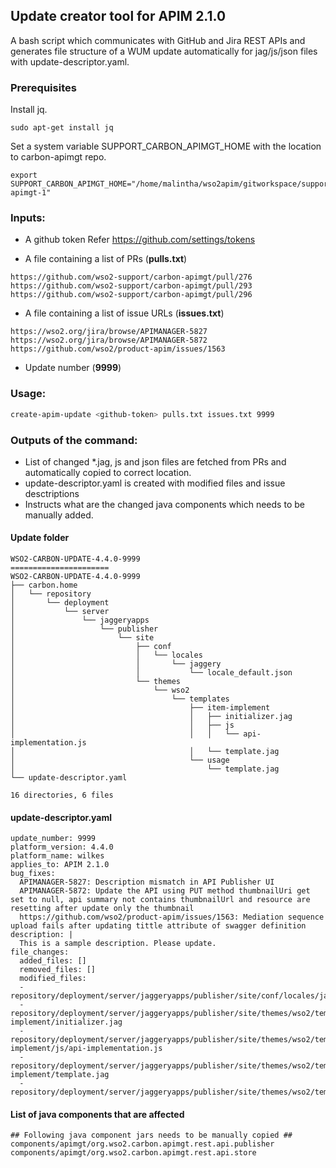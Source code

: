## Update creator tool for APIM 2.1.0

A bash script which communicates with GitHub and Jira REST APIs and generates file structure of a WUM update automatically for jag/js/json files with update-descriptor.yaml.

### Prerequisites

Install jq.
```
sudo apt-get install jq
```

Set a system variable SUPPORT_CARBON_APIMGT_HOME with the location to carbon-apimgt repo.
```
export SUPPORT_CARBON_APIMGT_HOME="/home/malintha/wso2apim/gitworkspace/supportgit/apim210/carbon-apimgt-1"
```

### Inputs:

* A github token
Refer https://github.com/settings/tokens

* A file containing a list of PRs (**pulls.txt**)
```
https://github.com/wso2-support/carbon-apimgt/pull/276
https://github.com/wso2-support/carbon-apimgt/pull/293
https://github.com/wso2-support/carbon-apimgt/pull/296
```
* A file containing a list of issue URLs (**issues.txt**)
```
https://wso2.org/jira/browse/APIMANAGER-5827
https://wso2.org/jira/browse/APIMANAGER-5872
https://github.com/wso2/product-apim/issues/1563
```

* Update number (**9999**)

### Usage:

```sh
create-apim-update <github-token> pulls.txt issues.txt 9999
```

### Outputs of the command:

* List of changed *.jag, js and json files are fetched from PRs and automatically copied to correct location.
* update-descriptor.yaml is created with modified files and issue desctriptions
* Instructs what are the changed java components which needs to be manually added.

#### Update folder

```
WSO2-CARBON-UPDATE-4.4.0-9999
======================
WSO2-CARBON-UPDATE-4.4.0-9999
├── carbon.home
│   └── repository
│       └── deployment
│           └── server
│               └── jaggeryapps
│                   └── publisher
│                       └── site
│                           ├── conf
│                           │   └── locales
│                           │       └── jaggery
│                           │           └── locale_default.json
│                           └── themes
│                               └── wso2
│                                   └── templates
│                                       ├── item-implement
│                                       │   ├── initializer.jag
│                                       │   ├── js
│                                       │   │   └── api-implementation.js
│                                       │   └── template.jag
│                                       └── usage
│                                           └── template.jag
└── update-descriptor.yaml

16 directories, 6 files
```

#### update-descriptor.yaml
```
update_number: 9999
platform_version: 4.4.0
platform_name: wilkes
applies_to: APIM 2.1.0
bug_fixes:
  APIMANAGER-5827: Description mismatch in API Publisher UI
  APIMANAGER-5872: Update the API using PUT method thumbnailUri get set to null, api summary not contains thumbnailUrl and resource are resetting after update only the thumbnail
  https://github.com/wso2/product-apim/issues/1563: Mediation sequence upload fails after updating tittle attribute of swagger definition
description: |
  This is a sample description. Please update.
file_changes:
  added_files: []
  removed_files: []
  modified_files:
  - repository/deployment/server/jaggeryapps/publisher/site/conf/locales/jaggery/locale_default.json
  - repository/deployment/server/jaggeryapps/publisher/site/themes/wso2/templates/item-implement/initializer.jag
  - repository/deployment/server/jaggeryapps/publisher/site/themes/wso2/templates/item-implement/js/api-implementation.js
  - repository/deployment/server/jaggeryapps/publisher/site/themes/wso2/templates/item-implement/template.jag
  - repository/deployment/server/jaggeryapps/publisher/site/themes/wso2/templates/usage/template.jag
```

#### List of java components that are affected
```
## Following java component jars needs to be manually copied ##
components/apimgt/org.wso2.carbon.apimgt.rest.api.publisher
components/apimgt/org.wso2.carbon.apimgt.rest.api.store
```

